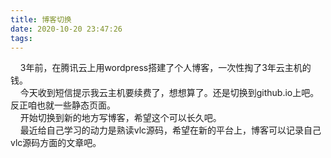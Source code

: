 ```yaml
---
title: 博客切换
date: 2020-10-20 23:47:26
tags:
---
```

&nbsp;&nbsp;&nbsp;&nbsp;3年前，在腾讯云上用wordpress搭建了个人博客，一次性掏了3年云主机的钱。  
&nbsp;&nbsp;&nbsp;&nbsp;今天收到短信提示我云主机要续费了，想想算了。还是切换到github.io上吧。反正咱也就一些静态页面。  
&nbsp;&nbsp;&nbsp;&nbsp;开始切换到新的地方写博客，希望这个可以长久吧。  
&nbsp;&nbsp;&nbsp;&nbsp;最近给自己学习的动力是熟读vlc源码，希望在新的平台上，博客可以记录自己vlc源码方面的文章吧。